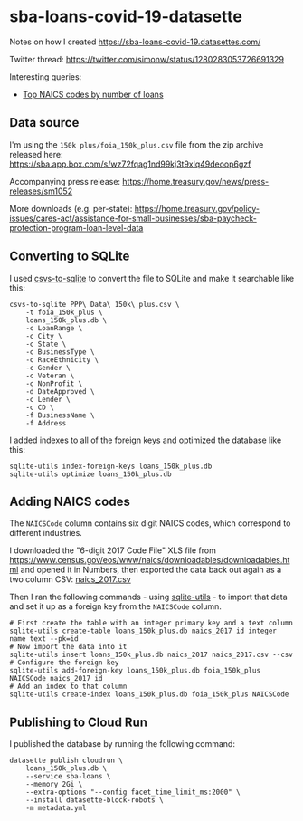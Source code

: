 # sba-loans-covid-19-datasette

Notes on how I created https://sba-loans-covid-19.datasettes.com/

Twitter thread: https://twitter.com/simonw/status/1280283053726691329

Interesting queries:

* [Top NAICS codes by number of loans](https://sba-loans-covid-19.datasettes.com/loans_150k_plus?sql=with+counts+as+%28select+NAICSCode%2C+count%28*%29+as+num_loan_recipients+from+foia_150k_plus+group+by+NAICSCode+order+by+num_loan_recipients+desc%29%0D%0Aselect+counts.NAICSCode%2C+counts.num_loan_recipients%2C+naics_2017.name%2C+%27https%3A%2F%2Fsba-loans-covid-19.datasettes.com%2Floans_150k_plus%2Ffoia_150k_plus%3F_facet%3DCity%26_facet%3DState%26_facet%3DRaceEthnicity%26_facet%3DBusinessType%26_facet%3DGender%26_facet%3DVeteran%26NAICSCode%3D%27+%7C%7C+NAICSCode+as+view_them+from+counts+join+naics_2017+on+counts.NAICSCode+%3D+naics_2017.id)

## Data source

I'm using the `150k plus/foia_150k_plus.csv` file from the zip archive released here: https://sba.app.box.com/s/wz72fqag1nd99kj3t9xlq49deoop6gzf

Accompanying press release: https://home.treasury.gov/news/press-releases/sm1052

More downloads (e.g. per-state): https://home.treasury.gov/policy-issues/cares-act/assistance-for-small-businesses/sba-paycheck-protection-program-loan-level-data

## Converting to SQLite

I used [csvs-to-sqlite](https://github.com/simonw/csvs-to-sqlite) to convert the file to SQLite and make it searchable like this:

    csvs-to-sqlite PPP\ Data\ 150k\ plus.csv \
        -t foia_150k_plus \
        loans_150k_plus.db \
        -c LoanRange \
        -c City \
        -c State \
        -c BusinessType \
        -c RaceEthnicity \
        -c Gender \
        -c Veteran \
        -c NonProfit \
        -d DateApproved \
        -c Lender \
        -c CD \
        -f BusinessName \
        -f Address

I added indexes to all of the foreign keys and optimized the database like this:

    sqlite-utils index-foreign-keys loans_150k_plus.db
    sqlite-utils optimize loans_150k_plus.db

## Adding NAICS codes

The `NAICSCode` column contains six digit NAICS codes, which correspond to different industries.

I downloaded the "6-digit 2017 Code File" XLS file from https://www.census.gov/eos/www/naics/downloadables/downloadables.html and opened it in Numbers, then exported the data back out again as a two column CSV: [naics_2017.csv](https://github.com/simonw/sba-loans-covid-19-datasette/blob/main/naics_2017.csv)

Then I ran the following commands - using [sqlite-utils](https://sqlite-utils.readthedocs.io/en/stable/cli.html) - to import that data and set it up as a foreign key from the `NAICSCode` column.

    # First create the table with an integer primary key and a text column
    sqlite-utils create-table loans_150k_plus.db naics_2017 id integer name text --pk=id
    # Now import the data into it
    sqlite-utils insert loans_150k_plus.db naics_2017 naics_2017.csv --csv
    # Configure the foreign key
    sqlite-utils add-foreign-key loans_150k_plus.db foia_150k_plus NAICSCode naics_2017 id
    # Add an index to that column
    sqlite-utils create-index loans_150k_plus.db foia_150k_plus NAICSCode

## Publishing to Cloud Run

I published the database by running the following command:

    datasette publish cloudrun \
        loans_150k_plus.db \
        --service sba-loans \
        --memory 2Gi \
        --extra-options "--config facet_time_limit_ms:2000" \
        --install datasette-block-robots \
        -m metadata.yml
